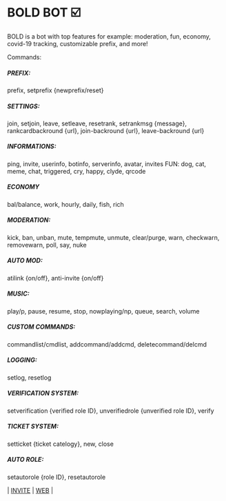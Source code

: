 # BOLD BOT ☑️

BOLD is a bot with top features for example: moderation, fun, economy, covid-19 tracking, customizable prefix, and   more!

Commands:
##### PREFIX:
prefix, setprefix {newprefix/reset}
##### SETTINGS:
join, setjoin, leave, setleave, resetrank, setrankmsg {message}, rankcardbackround {url}, join-backround {url}, leave-backround {url}
##### INFORMATIONS:
ping, invite, userinfo, botinfo, serverinfo, avatar, invites
FUN:
dog, cat, meme, chat, triggered, cry, happy, clyde, qrcode
##### ECONOMY
bal/balance, work, hourly, daily, fish, rich
##### MODERATION:
kick, ban, unban, mute, tempmute, unmute, clear/purge, warn, checkwarn, removewarn, poll, say, nuke
##### AUTO MOD:
atilink {on/off}, anti-invite {on/off}
##### MUSIC:
play/p, pause, resume, stop, nowplaying/np, queue, search, volume
##### CUSTOM COMMANDS:
commandlist/cmdlist, addcommand/addcmd, deletecommand/delcmd
##### LOGGING:
setlog, resetlog
##### VERIFICATION SYSTEM:
setverification {verified role ID}, unverifiedrole {unverified role ID}, verify
##### TICKET SYSTEM:
setticket {ticket catelogy}, new, close
##### AUTO ROLE:
setautorole {role ID}, resetautorole
  
| [INVITE](https://discord.com/api/oauth2/authorize?client_id=826490239161729024&permissions=8&scope=bot) | [WEB](https://boldbot.xyz) |
